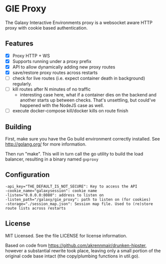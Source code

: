 # GIE Proxy

The Galaxy Interactive Environments proxy is a websocket aware HTTP proxy with
cookie based authentication.

## Features

- [x] Proxy HTTP + WS
- [x] Supports running under a proxy prefix
- [x] API to allow dynamically adding new proxy routes
- [x] save/restore proxy routes across restarts
- [ ] check for live routes (i.e. expect container death in background) regularly.
- [ ] kill routes after N minutes of no traffic
    - interesting case here, what if a container dies on the backend and
      another starts up between checks. That's unsettling, but could've
      happened with the NodeJS case as well.
- [ ] execute docker-compose kill/docker kills on route finish

## Building

First, make sure you have the Go build environment correctly installed. See
http://golang.org/ for more information.

Then run "make". This will in turn call the go utility to build the load
balancer, resulting in a binary named `gxproxy`


## Configuration

```
-api_key="THE_DEFAULT_IS_NOT_SECURE": Key to access the API
-cookie_name="galaxysession": cookie name
-listen="0.0.0.0:8080": address to listen on
-listen_path="/galaxy/gie_proxy": path to listen on (for cookies)
-storage="./session_map.json": Session map file. Used to (re)store route lists across restarts
```

## License

MIT Licensed. See the file LICENSE for license information.

Based on code from https://github.com/akrennmair/drunken-hipster, however a
substantial rewrite took place, leaving only a small portion of the original
code base intact (the copy/plumbing functions in util.go).
